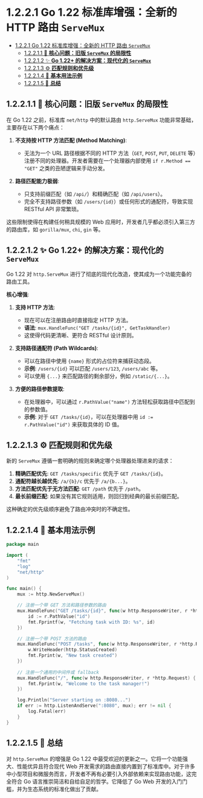 # 1.2.2.1 Go 1.22 标准库增强：全新的 HTTP 路由 `ServeMux`

<!-- TOC START -->
- [1.2.2.1 Go 1.22 标准库增强：全新的 HTTP 路由 `ServeMux`](#go-122-标准库增强：全新的-http-路由-servemux)
  - [1.2.2.1.1 🎯 **核心问题：旧版 `ServeMux` 的局限性**](#🎯-**核心问题：旧版-servemux-的局限性**)
  - [1.2.2.1.2 ✨ **Go 1.22+ 的解决方案：现代化的 `ServeMux`**](#✨-**go-122+-的解决方案：现代化的-servemux**)
  - [1.2.2.1.3 ⚙️ **匹配规则和优先级**](#⚙️-**匹配规则和优先级**)
  - [1.2.2.1.4 📝 **基本用法示例**](#📝-**基本用法示例**)
  - [1.2.2.1.5 🚀 **总结**](#🚀-**总结**)
<!-- TOC END -->














## 1.2.2.1.1 🎯 **核心问题：旧版 `ServeMux` 的局限性**

在 Go 1.22 之前，标准库 `net/http` 中的默认路由 `http.ServeMux` 功能非常基础，主要存在以下两个痛点：

1. **不支持按 HTTP 方法匹配 (Method Matching)**:
    - 无法为一个 URL 路径根据不同的 HTTP 方法（`GET`, `POST`, `PUT`, `DELETE` 等）注册不同的处理器。开发者需要在一个处理器内部使用 `if r.Method == "GET"` 之类的丑陋逻辑来手动分发。

2. **路径匹配能力极弱**:
    - 只支持前缀匹配（如 `/api/`）和精确匹配（如 `/api/users`）。
    - 完全不支持路径参数（如 `/users/{id}`）或任何形式的通配符，导致实现 RESTful API 非常繁琐。

这些限制使得在构建任何稍具规模的 Web 应用时，开发者几乎都必须引入第三方的路由库，如 `gorilla/mux`, `chi`, `gin` 等。

## 1.2.2.1.2 ✨ **Go 1.22+ 的解决方案：现代化的 `ServeMux`**

Go 1.22 对 `http.ServeMux` 进行了彻底的现代化改造，使其成为一个功能完备的路由工具。

**核心增强**:

1. **支持 HTTP 方法**:
    - 现在可以在注册路由时直接指定 HTTP 方法。
    - **语法**: `mux.HandleFunc("GET /tasks/{id}", GetTaskHandler)`
    - 这使得代码更清晰、更符合 RESTful 设计原则。

2. **支持路径通配符 (Path Wildcards)**:
    - 可以在路径中使用 `{name}` 形式的占位符来捕获动态段。
    - **示例**: `/users/{id}` 可以匹配 `/users/123`, `/users/abc` 等。
    - 可以使用 `{...}` 来匹配路径的剩余部分，例如 `/static/{...}`。

3. **方便的路径参数提取**:
    - 在处理器中，可以通过 `r.PathValue("name")` 方法轻松获取路径中匹配到的参数值。
    - **示例**: 对于 `GET /tasks/{id}`，可以在处理器中用 `id := r.PathValue("id")` 来获取具体的 ID 值。

## 1.2.2.1.3 ⚙️ **匹配规则和优先级**

新的 `ServeMux` 遵循一套明确的规则来确定哪个处理器处理进来的请求：

1. **精确匹配优先**: `GET /tasks/specific` 优先于 `GET /tasks/{id}`。
2. **通配符越长越优先**: `/a/{b}/c` 优先于 `/a/{b...}`。
3. **方法匹配优先于无方法匹配**: `GET /path` 优先于 `/path`。
4. **最长前缀匹配**: 如果没有其它规则适用，则回归到经典的最长前缀匹配。

这种确定的优先级顺序避免了路由冲突时的不确定性。

## 1.2.2.1.4 📝 **基本用法示例**

```go
package main

import (
    "fmt"
    "log"
    "net/http"
)

func main() {
    mux := http.NewServeMux()

    // 注册一个带 GET 方法和路径参数的路由
    mux.HandleFunc("GET /tasks/{id}", func(w http.ResponseWriter, r *http.Request) {
        id := r.PathValue("id")
        fmt.Fprintf(w, "Fetching task with ID: %s", id)
    })

    // 注册一个带 POST 方法的路由
    mux.HandleFunc("POST /tasks", func(w http.ResponseWriter, r *http.Request) {
        w.WriteHeader(http.StatusCreated)
        fmt.Fprint(w, "New task created")
    })
    
    // 注册一个通用的中间件或 fallback
    mux.HandleFunc("/", func(w http.ResponseWriter, r *http.Request) {
        fmt.Fprint(w, "Welcome to the task manager!")
    })

    log.Println("Server starting on :8080...")
    if err := http.ListenAndServe(":8080", mux); err != nil {
        log.Fatal(err)
    }
}
```

## 1.2.2.1.5 🚀 **总结**

对 `http.ServeMux` 的增强是 Go 1.22 中最受欢迎的更新之一。它将一个功能强大、性能优异且符合现代 Web 开发需求的路由直接内置到了标准库中。对于许多中小型项目和微服务而言，开发者不再有必要引入外部依赖来实现路由功能，这完全符合 Go 语言推崇简洁和自给自足的哲学。它降低了 Go Web 开发的入门门槛，并为生态系统的标准化做出了贡献。
